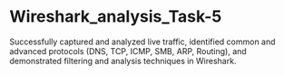 # Wireshark_analysis_Task-5
 Successfully captured and analyzed live traffic, identified common and advanced protocols (DNS, TCP, ICMP, SMB, ARP, Routing), and demonstrated filtering and analysis techniques in Wireshark.
